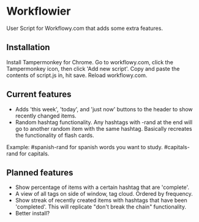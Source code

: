 # Workflowier
User Script for Workflowy.com that adds some extra features.

## Installation

Install Tampermonkey for Chrome. Go to workflowy.com, click the Tampermonkey icon, then click 'Add new script'. Copy and paste the contents of script.js in, hit save. Reload workflowy.com.

## Current features

 - Adds 'this week', 'today', and 'just now' buttons to the header to show recently changed items.
 - Random hashtag functionality. Any hashtags with -rand at the end will go to another random item with the same hashtag. Basically recreates the functionality of flash cards.

  Example: #spanish-rand for spanish words you want to study. #capitals-rand for capitals.

## Planned features

 - Show percentage of items with a certain hashtag that are 'complete'.
 - A view of all tags on side of window, tag cloud. Ordered by frequency.
 - Show streak of recently created items with hashtags that have been 'completed'. This will replicate "don't break the chain" functionality.
 - Better install?
